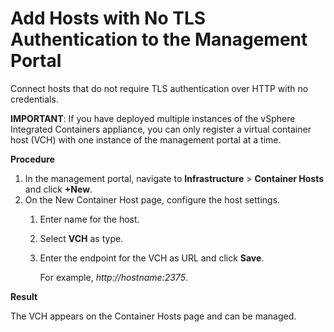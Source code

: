 # Add Hosts with No TLS Authentication to the Management Portal #

Connect hosts that do not require TLS authentication over HTTP with no credentials.

**IMPORTANT**: If you have deployed multiple instances of the vSphere Integrated Containers appliance, you can only register a virtual container host (VCH) with one instance of the management portal at a time.

**Procedure**

1. In the management portal, navigate to **Infrastructure** > **Container Hosts** and click **+New**.
2. On the New Container Host page, configure the host settings.
	1. Enter name for the host.
	2. Select **VCH** as type.
	2. Enter the endpoint for the VCH as URL and click **Save**.

	    For example, *http://*hostname*:2375*.

**Result**

The VCH appears on the Container Hosts page and can be managed.
